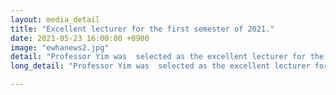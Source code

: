 ```yaml
---
layout: media_detail
title: "Excellent lecturer for the first semester of 2021."
date: 2021-05-23 16:00:00 +0900
image: "ewhanews2.jpg"
detail: "Professor Yim was  selected as the excellent lecturer for the first semester of 2021 and was awarded the Excellence in Teaching Award on March 30. "
long_detail: "Professor Yim was  selected as the excellent lecturer for the first semester of 2021 and was awarded the Excellence in Teaching Award on March 30. Professor Yim focused on improving students' understanding by dividing the lecture into short videos and drawing cartoons related to the contents of the class. 'Considering the students' concentration time, I tried to reduce the amount of class duration and deliver only the core,' she said. In the K-MOOC lecture 'Children's outstanding language learning abilities - approach from bilinguals,' Professor Yim brought videos of her children and used them as examples. Professor Yim said, 'The students had fun because they actually had a chance to watch the child babbling and talking in sentences. 허유하, '1학기 강의우수교원 선발, 명강의 뒤 숨겨진 노력' 이대학보, 23-May-2021. [online]. Available: http://inews.ewha.ac.kr/news/articleView.html?idxno=32819"

---
```


